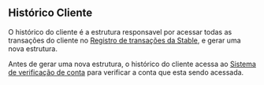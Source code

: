 ## **Histórico  Cliente**

O histórico do cliente é a estrutura responsavel por acessar todas as transações do cliente no [Registro de transações da Stable](./estruturas/reg_Trans_Stable.md), e gerar uma nova estrutura.

Antes de gerar uma nova estrutura, o histórico do cliente acessa ao 
[Sistema de verificação de conta](./estruturas/validação_Conta.md) para verificar a conta que esta sendo acessada.






